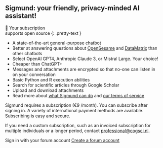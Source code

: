 ## Sigmund: your friendly, privacy-minded AI assistant!

&#128150; Your subscription<br>supports open source
{: .pretty-text }

- A state-of-the-art general-purpose chatbot
- Better at answering questions about [OpenSesame](https://osdoc.cogsci.nl/) and [DataMatrix](https://pydatamatrix.eu) than other chatbots
- Select OpenAI GPT4, Anthropic Claude 3, or Mistral Large. Your choice!
- Cheaper than ChatGPT+
- Messages and attachments are encrypted so that no-one can listen in on your conversation
- Basic Python and R execution abilities
- Search for scientific articles through Google Scholar
- Upload and download attachments
- Read more about [what Sigmund can do](/about) and [our terms of service](/terms)

Sigmund requires a subscription (€9 /month). You can subscribe after signing in. A variety of international payment methods are available. Subscribing is easy and secure.

If you need a custom subscription, such as an invoiced subscription for multiple individuals or a longer period, contact [professional@cogsci.nl](mailto:professional@cogsci.nl).

<a id="sign-in-button" class="link-button" onclick="signin()">
    <i class="fas fa-sign-in-alt"></i> Sign in with your forum account
</a>

<a href="https://forum.cogsci.nl/entry/register" class="link-button">
    <i class="fas fa-plus-circle"></i> Create a forum account
</a>
